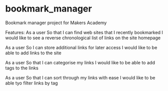 # bookmark_manager
Bookmark manager project for Makers Academy

Features:
  As a user 
  So that I can find web sites that I recently bookmarked
  I would like to see a reverse chronological list of links on the site homepage

  As a user
  So I can store additional links for later access
  I would like to be able to add links to the site

  As a user
  So that I can categorise my links
  I would like to be able to add tags to the links

  As a user
  So that I can sort through my links with ease
  I would like to be able tyo filter links by tag 